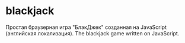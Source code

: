 # blackjack
Простая браузерная игра "БлэкДжек" созданная на JavaScript (английская локализация).
The blackjack game written on JavaScript. 



